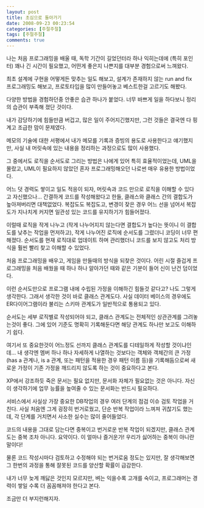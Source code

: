 ```yaml
---
layout: post
title: 초심으로 돌아가기
date: 2008-09-23 00:23:54
categories: [주절주절]
tags: [주절주절]
comments: true
---
```

나는 처음 프로그래밍을 배울 때, 독학 기간이 길었던터라 하나 익히는데에 (특히 포인터) 꽤나 긴 시간이 필요했고, 어떤게 좋은지 나쁜지를 대부분 경험으로써 느껴왔다.

최초 설계에 구현을 어떻게든 맞추는 일도 해보고, 설계가 존재하지 않는 run and fix 프로그래밍도 해보고, 프로토타입을 많이 만들어놓고 베스트한걸 고르기도 해봤다.

다양한 방법을 경험하던중 안좋은 습관 하나가 붙었다. 너무 바쁘게 일을 하다보니 정리의 습관이 부족해 졌단 것이다.

내가 감당하기에 힘들만큼 버겁고, 많은 일이 주어지긴했지만, 그런 것들은 결국엔 다 핑계고 조급한 맘이 문제였다.

메모의 기술에 대한 서평에서 내가 메모를 기록과 증빙의 용도로 사용한다고 얘기했지만, 사실 내 머릿속에 있는 내용을 정리하는 과정으로도 많이 사용했다.

그 중에서도 로직을 순서도로 그리는 방법은 나에게 있어 특히 효율적이었는데, UML을 몰랐고, UML이 필요하지 않았던 혼자 프로그래밍해오던 나로썬 매우 유용한 방법이었다.



어느 덧 경력도 쌓이고 일도 적응이 되자, 머릿속과 코드 만으로 로직을 이해할 수 있다고 자신했으나... 간결하게 코드를 작성해왔다고 한들, 클래스와 클래스 간의 결합도가 높아져버리면 대책없었다. 복잡도도 복잡도고, 변경이 잦은 경우 어느 선을 넘어서 복잡도가 지나치게 커지면 일관성 있는 코드를 유지하기가 힘들어졌다.

이럴때 로직을 작게 나누고 (작게 나누어지지 않는다면 결합도가 높다는 뜻이니 이 결합도를 낮추는 작업을 먼저하고), 작게 나누어진 로직에 순서도를 그렸더니 코딩이 너무 편해졌다. 순서도를 현재 로직대로 업데이트 하며 관리했더니 코드를 보지 않고도 처리 방식을 훨씬 빨리 찾고 이해할 수 있었다.

처음 프로그래밍을 배우고, 게임을 만들때의 방식을 되찾은 것이다. 어린 시절 즐겁게 프로그래밍을 처음 배웠을 때 하나 하나 알아가던 때와 같은 기분이 들어 신이 난건 덤이었다.



이런 순서도만으로 프로그램 내에 수립된 가정을 이해하긴 힘들것 같다고? 나도 그렇게 생각한다. 그래서 생각한 것이 바로 클래스 관계도다. 사실 데이터 베이스의 경우에도 ER다이어그램이라 불리는 스키마 관계도가 일반적으로 통용되고 있다.

순서도는 세부 로직별로 작성되어야 되고, 클래스 관계도는 전체적인 상관관계를 그려놓는것이 좋다. 그에 있어 기준도 명확히 기록해둔다면 해당 관계도 하나만 보고도 이해하기 쉽다.

여기서 또 중요한것이 어느정도 선까지 클래스 관계도를 디테일하게 작성할 것이냐인데... 내 생각엔 멤버 하나 하나 자세하게 나열하는 것보다는 객체와 객체간의 큰 가정(has a 관계나, is a 관계, 또는 패턴을 적용한 경우 패턴 이름 등)을 기록해둠으로써 새로운 가정이 기존 가정을 깨드리지 않도록 하는 것이 중요하다고 본다.

XP에서 강조하듯 죽은 문서는 필요 없지만, 문서화 자체가 필요없는 것은 아니다. 자신이 생각하기에 업무 능률을 높여줄 수 있는 문서화는 반드시 필요하다.

서비스에서 사실상 가장 중요한 DB작업의 경우 여러 단계의 점검 이슈 검토 작업을 거친다. 사실 처음엔 그게 굉장히 번거로웠고, 단순 반복 작업이라 느껴져 귀찮기도 했는데, 각 단계를 거치면서 사소한 실수는 많이 줄어들었다.

코드의 내용을 그대로 담는다면 중복이고 번거로운 반복 작업이 되겠지만, 클래스 관계도는 중복 조차 아니다. 요약이다. 이 얼마나 즐거운가! 우리가 싫어하는 중복이 아니란 말이다!

물론 코드 작성시마다 검토하고 수정해야 되는 번거로움 정도는 있지만, 잘 생각해보면 그 한번의 과정을 통해 잘못된 코드를 양산할 확률이 급감한다.



내가 너무 늦게 깨닳은 것인지 모르지만, 벼는 익을수록 고개를 숙이고, 프로그래머는 경력이 쌓일 수록 더 꼼꼼해져야 한다고 본다.

조금만 더 부지런해지자.